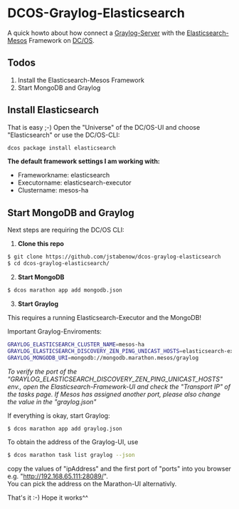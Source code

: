# DCOS-Graylog-Elasticsearch
A quick howto about how connect a [Graylog-Server](https://github.com/Graylog2/graylog2-server) with the [Elasticsearch-Mesos](https://github.com/mesos/elasticsearch) Framework on [DC/OS](https://dcos.io/).

## Todos
1. Install the Elasticsearch-Mesos Framework
2. Start MongoDB and Graylog

## Install Elasticsearch 
That is easy ;-) Open the "Universe" of the DC/OS-UI and choose "Elasticsearch" or use the DC/OS-CLI:
```sh
dcos package install elasticsearch
```

**The default framework settings I am working with:**
* Frameworkname: elasticsearch
* Executorname: elasticsearch-executor
* Clustername: mesos-ha

## Start MongoDB and Graylog
Next steps are requiring the DC/OS CLI:

1. **Clone this repo**
  ```sh
$ git clone https://github.com/jstabenow/dcos-graylog-elasticsearch
$ cd dcos-graylog-elasticsearch/
```

2. **Start MongoDB**
  ```sh
$ dcos marathon app add mongodb.json
```

3. **Start Graylog**

  This requires a running Elasticsearch-Executor and the MongoDB!  

  Important Graylog-Enviroments:
  ```sh
GRAYLOG_ELASTICSEARCH_CLUSTER_NAME=mesos-ha
GRAYLOG_ELASTICSEARCH_DISCOVERY_ZEN_PING_UNICAST_HOSTS=elasticsearch-executor.elasticsearch.mesos:1026
GRAYLOG_MONGODB_URI=mongodb://mongodb.marathon.mesos/graylog
```

  *To verify the port of the "GRAYLOG_ELASTICSEARCH_DISCOVERY_ZEN_PING_UNICAST_HOSTS" env., open the Elasticsearch-Framework-UI and check the "Transport IP" of the tasks page. If Mesos has assigned another port, please also change the value in the "graylog.json"*

  If everything is okay, start Graylog:
  ```sh
$ dcos marathon app add graylog.json
```

  To obtain the address of the Graylog-UI, use
  ```sh
$ dcos marathon task list graylog --json
```

  copy the values of "ipAddress" and the first port of "ports" into you browser e.g. "http://192.168.65.111:28089/".    
  You can pick the address on the Marathon-UI alternativly.

  That's it :-) Hope it works^^

